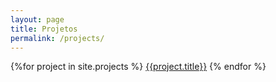 ```yaml
---
layout: page
title: Projetos
permalink: /projects/
---
```



{%for project in site.projects %}
   [{{project.title}}]({{project.url}})
{% endfor %}


